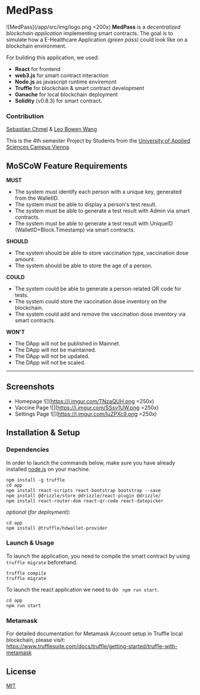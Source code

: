 # MedPass
![MedPass](/app/src/img/logo.png =200x)
**MedPass** is a *decentralized blockchain application* implementing smart contracts. The goal is to simulate how a E-Healthcare Application *(green pass)* could look like on a blockchain environment.

For building this application, we used: 
- **React** for frontend
- **web3.js** for smart contract interaction
- **Node.js** as javascript runtime enviremont
- **Truffle** for blockchain & smart contract development
- **Ganache** for local blockchain deployment
- **Solidity** (v0.8.3) for smart contract.

### Contribution
[Sebastian Chmel](https://github.com/uknow4real) & [Leo Bowen Wang](https://github.com/leobowenwang)

This is the 4th semester Project by Students from the [University of Applied Sciences Campus Vienna](https://www.fh-campuswien.ac.at/en/studies/study-courses/detail/computer-science-and-digital-communications-full-time.html).

## MoSCoW Feature Requirements
**MUST**
- The system must identify each person with a unique key, generated from the WalletID.
- The system must be able to display a person's test result.
- The system must be able to generate a test result with Admin via smart contracts.
- The system must be able to generate a test result with UniqueID (WalletID+Block.Timestamp) via smart contracts.

**SHOULD**
- The system should be able to store vaccination type, vaccination dose amount.
- The system should be able to store the age of a person.

**COULD**
- The system could be able to generate a person-related QR code for tests.
- The system could store the vaccination dose inventory on the blockchain.
- The system could add and remove the vaccination dose inventory via smart contracts.

**WON'T**
- The DApp will not be published in Mainnet.
- The DApp will not be maintained.
- The DApp will not be updated.
- The DApp will not be scaled.

-----

## Screenshots
- Homepage
![](https://i.imgur.com/TNzaQUH.png =250x)
- Vaccine Page
![](https://i.imgur.com/SSsv1UW.png =250x)
- Settings Page
![](https://i.imgur.com/IuZPXc9.png =250x)

## Installation & Setup
### Dependencies
In order to launch the commands below, make sure you have already installed [node.js](https://nodejs.org/en/download/) on your machine.
```
npm install -g truffle
cd app
npm install react-scripts react-bootstrap bootstrap --save
npm install @drizzle/store @drizzle/react-plugin @drizzle/
npm install react-router-dom react-qr-code react-datepicker
```
*optional (for deployment):*
```
cd app
npm install @truffle/hdwallet-provider
```
### Launch & Usage
To launch the application, you need to compile the smart contract by using `truffle migrate` beforehand.
```
truffle compile
truffle migrate
```
To launch the react application we need to do ` npm run start`.
```
cd app
npm run start
```
### Metamask
For detailed documentation for Metamask Account setup in Truffle local blockchain, please visit:  
https://www.trufflesuite.com/docs/truffle/getting-started/truffle-with-metamask

## License
[MIT](https://choosealicense.com/licenses/mit/)
